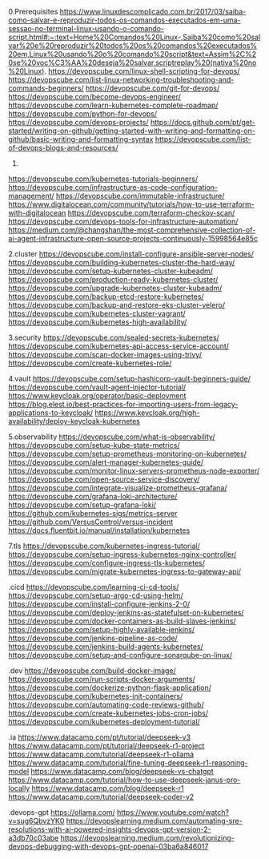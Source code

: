 0.Prerequisites
https://www.linuxdescomplicado.com.br/2017/03/saiba-como-salvar-e-reproduzir-todos-os-comandos-executados-em-uma-sessao-no-terminal-linux-usando-o-comando-script.html#:~:text=Home%20Comandos%20Linux-,Saiba%20como%20salvar%20e%20reproduzir%20todos%20os%20comandos%20executados%20em,Linux%20usando%20o%20comando%20script&text=Assim%2C%20se%20voc%C3%AA%20deseja%20salvar,scriptreplay%20(nativa%20no%20Linux).
https://devopscube.com/linux-shell-scripting-for-devops/
https://devopscube.com/list-linux-networking-troubleshooting-and-commands-beginners/
https://devopscube.com/git-for-devops/
https://devopscube.com/become-devops-engineer/
https://devopscube.com/learn-kubernetes-complete-roadmap/
https://devopscube.com/python-for-devops/
https://devopscube.com/devops-projects/
https://docs.github.com/pt/get-started/writing-on-github/getting-started-with-writing-and-formatting-on-github/basic-writing-and-formatting-syntax
https://devopscube.com/list-of-devops-blogs-and-resources/

1.
https://devopscube.com/kubernetes-tutorials-beginners/
https://devopscube.com/infrastructure-as-code-configuration-management/
https://devopscube.com/immutable-infrastructure/
https://www.digitalocean.com/community/tutorials/how-to-use-terraform-with-digitalocean
https://devopscube.com/terraform-checkov-scan/
https://devopscube.com/devops-tools-for-infrastructure-automation/
https://medium.com/@changshan/the-most-comprehensive-collection-of-ai-agent-infrastructure-open-source-projects-continuously-15998564e85c

2.cluster
https://devopscube.com/install-configure-ansible-server-nodes/
https://devopscube.com/building-kubernetes-cluster-the-hard-way/
https://devopscube.com/setup-kubernetes-cluster-kubeadm/
https://devopscube.com/production-ready-kubernetes-cluster/
https://devopscube.com/upgrade-kubernetes-cluster-kubeadm/
https://devopscube.com/backup-etcd-restore-kubernetes/
https://devopscube.com/backup-and-restore-eks-cluster-velero/
https://devopscube.com/kubernetes-cluster-vagrant/
https://devopscube.com/kubernetes-high-availability/

3.security
https://devopscube.com/sealed-secrets-kubernetes/
https://devopscube.com/kubernetes-api-access-service-account/
https://devopscube.com/scan-docker-images-using-trivy/
https://devopscube.com/create-kubernetes-role/

4.vault
https://devopscube.com/setup-hashicorp-vault-beginners-guide/
https://devopscube.com/vault-agent-injector-tutorial/
https://www.keycloak.org/operator/basic-deployment
https://blog.elest.io/best-practices-for-importing-users-from-legacy-applications-to-keycloak/
https://www.keycloak.org/high-availability/deploy-keycloak-kubernetes

5.observability
https://devopscube.com/what-is-observability/
https://devopscube.com/setup-kube-state-metrics/
https://devopscube.com/setup-prometheus-monitoring-on-kubernetes/
https://devopscube.com/alert-manager-kubernetes-guide/
https://devopscube.com/monitor-linux-servers-prometheus-node-exporter/
https://devopscube.com/open-source-service-discovery/
https://devopscube.com/integrate-visualize-prometheus-grafana/
https://devopscube.com/grafana-loki-architecture/
https://devopscube.com/setup-grafana-loki/
https://github.com/kubernetes-sigs/metrics-server
https://github.com/VersusControl/versus-incident
https://docs.fluentbit.io/manual/installation/kubernetes

7.tls
https://devopscube.com/kubernetes-ingress-tutorial/
https://devopscube.com/setup-ingress-kubernetes-nginx-controller/
https://devopscube.com/configure-ingress-tls-kubernetes/
https://devopscube.com/migrate-kubernetes-ingress-to-gateway-api/

.cicd
https://devopscube.com/learning-ci-cd-tools/
https://devopscube.com/setup-argo-cd-using-helm/
https://devopscube.com/install-configure-jenkins-2-0/
https://devopscube.com/deploy-jenkins-as-statefulset-on-kubernetes/
https://devopscube.com/docker-containers-as-build-slaves-jenkins/
https://devopscube.com/setup-highly-available-jenkins/
https://devopscube.com/jenkins-pipeline-as-code/
https://devopscube.com/jenkins-build-agents-kubernetes/
https://devopscube.com/setup-and-configure-sonarqube-on-linux/

.dev
https://devopscube.com/build-docker-image/
https://devopscube.com/run-scripts-docker-arguments/
https://devopscube.com/dockerize-python-flask-application/
https://devopscube.com/kubernetes-init-containers/
https://devopscube.com/automating-code-reviews-github/
https://devopscube.com/create-kubernetes-jobs-cron-jobs/
https://devopscube.com/kubernetes-deployment-tutorial/

.ia
https://www.datacamp.com/pt/tutorial/deepseek-v3
https://www.datacamp.com/pt/tutorial/deepseek-r1-project
https://www.datacamp.com/tutorial/deepseek-r1-ollama
https://www.datacamp.com/tutorial/fine-tuning-deepseek-r1-reasoning-model
https://www.datacamp.com/blog/deepseek-vs-chatgpt
https://www.datacamp.com/tutorial/how-to-use-deepseek-janus-pro-locally
https://www.datacamp.com/blog/deepseek-r1
https://www.datacamp.com/tutorial/deepseek-coder-v2

.devops-gpt
https://ollama.com/
https://www.youtube.com/watch?v=sug6QbvzYK0
https://devopslearning.medium.com/automating-sre-resolutions-with-ai-powered-insights-devops-gpt-version-2-a3db70c03abe
https://devopslearning.medium.com/revolutionizing-devops-debugging-with-devops-gpt-openai-03ba6a846017
